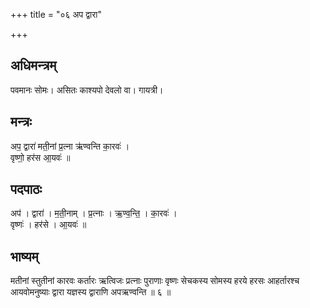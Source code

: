 +++
title = "०६ अप द्वारा"

+++
## अधिमन्त्रम्
पवमानः सोमः। असितः काश्यपो देवलो वा। गायत्री।

## मन्त्रः
अप॒ द्वारा॑ मती॒नां प्र॒त्ना ऋ॑ण्वन्ति का॒रवः॑ ।  
वृष्णो॒ हर॑स आ॒यवः॑ ॥

## पदपाठः
अप॑ । द्वारा॑ । म॒ती॒नाम् । प्र॒त्नाः । ऋ॒ण्व॒न्ति॒ । का॒रवः॑ ।  
वृष्णः॑ । हर॑से । आ॒यवः॑ ॥

## भाष्यम्
मतीनां स्तुतीनां कारवः कर्तारः ऋत्विजः प्रत्नाः पुराणाः वृष्णः सेचकस्य सोमस्य हरये हरसः आहर्तारश्च आयवोमनुष्याः द्वारा यज्ञस्य द्वाराणि अपऋण्वन्ति ॥ ६ ॥